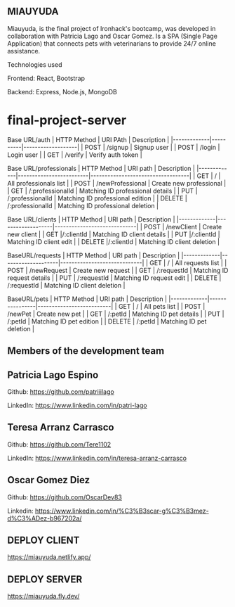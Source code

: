 MIAUYUDA
------------------------------------------------------------------------------------------------------------------------------------------------------------------------------------
Miauyuda, is the final project of Ironhack's bootcamp, was developed in collaboration with Patricia Lago and Oscar Gomez. Is a SPA (Single Page Application) that connects pets with veterinarians to provide 24/7 online assistance.

Technologies used

Frontend: React, Bootstrap

Backend: Express, Node.js, MongoDB


# final-project-server


 Base URL/auth
| HTTP Method | URI PAth | Description       |
|-------------|----------|-------------------|
| POST        | /signup  | Signup  user      |
| POST        | /login   | Login user        |
| GET         | /verify  | Verify auth token |
 
 
 Base URL/professionals
| HTTP Method | URI path                | Description                       |
|-------------|-------------------------|-----------------------------------|
| GET         | /                       | All professionals list            |
| POST        | /newProfessional        | Create new professional           |
| GET         | /:professionalId        | Matching ID professional details  |
| PUT         | /:professionalId        | Matching ID professional edition  |
| DELETE      | /:professionalId        | Matching ID professional deletion |


Base URL/clients
| HTTP Method | URI path          | Description                 |
|-------------|-------------------|-----------------------------|
| POST        | /newClient        | Create new client           |
| GET         |/:clientId         | Matching ID client details  |
| PUT         |/:clientId         | Matching ID client edit     |
| DELETE      |/:clientId         | Matching ID client deletion |


BaseURL/requests
| HTTP Method | URI path           | Description                 |
|-------------|--------------------|-----------------------------|
| GET         | /                  | All requests list           |
| POST        | /newRequest        | Create new request          |
| GET         | /:requestId        | Matching ID request details |
| PUT         | /:requestId        | Matching ID request edit    |
| DELETE      | /:requestId        | Matching ID client deletion |


BaseURL/pets
| HTTP Method | URI path       | Description              |
|-------------|----------------|--------------------------|
| GET         | /              | All pets list            |
| POST        | /newPet        | Create new pet           |
| GET         | /:petId        | Matching ID pet details  |
| PUT         | /:petId        | Matching ID pet edition  |
| DELETE      | /:petId        | Matching ID pet deletion |

Members of the development team
------------------------------------------------------------------------------------------------------------------------------------------------------------------------------------

Patricia Lago Espino
------------------------------------------------------------------------------------------------------------------------------------------------------------------------------------
Github: https://github.com/patriiilago

LinkedIn: https://www.linkedin.com/in/patri-lago

Teresa Arranz Carrasco
------------------------------------------------------------------------------------------------------------------------------------------------------------------------------------
Github: https://github.com/Tere1102

LinkedIn: https://www.linkedin.com/in/teresa-arranz-carrasco

Oscar Gomez Diez
------------------------------------------------------------------------------------------------------------------------------------------------------------------------------------
Github: https://github.com/OscarDev83

Linkedin: https://www.linkedin.com/in/%C3%B3scar-g%C3%B3mez-d%C3%ADez-b967202a/

DEPLOY CLIENT
------------------------------------------------------------------------------------------------------------------------------------------------------------------------------------
https://miauyuda.netlify.app/

DEPLOY SERVER
------------------------------------------------------------------------------------------------------------------------------------------------------------------------------------
https://miauyuda.fly.dev/
